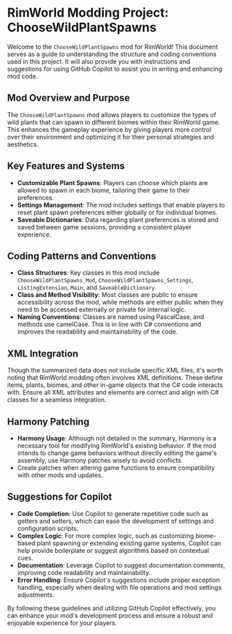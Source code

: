 # RimWorld Modding Project: ChooseWildPlantSpawns

Welcome to the `ChooseWildPlantSpawns` mod for RimWorld! This document serves as a guide to understanding the structure and coding conventions used in this project. It will also provide you with instructions and suggestions for using GitHub Copilot to assist you in writing and enhancing mod code.

## Mod Overview and Purpose

The `ChooseWildPlantSpawns` mod allows players to customize the types of wild plants that can spawn in different biomes within their RimWorld game. This enhances the gameplay experience by giving players more control over their environment and optimizing it for their personal strategies and aesthetics.

## Key Features and Systems

- **Customizable Plant Spawns**: Players can choose which plants are allowed to spawn in each biome, tailoring their game to their preferences.
- **Settings Management**: The mod includes settings that enable players to reset plant spawn preferences either globally or for individual biomes.
- **Saveable Dictionaries**: Data regarding plant preferences is stored and saved between game sessions, providing a consistent player experience.

## Coding Patterns and Conventions

- **Class Structures**: Key classes in this mod include `ChooseWildPlantSpawns_Mod`, `ChooseWildPlantSpawns_Settings`, `ListingExtension`, `Main`, and `SaveableDictionary`.
- **Class and Method Visibility**: Most classes are public to ensure accessibility across the mod, while methods are either public when they need to be accessed externally or private for internal logic.
- **Naming Conventions**: Classes are named using PascalCase, and methods use camelCase. This is in line with C# conventions and improves the readability and maintainability of the code.

## XML Integration

Though the summarized data does not include specific XML files, it's worth noting that RimWorld modding often involves XML definitions. These define items, plants, biomes, and other in-game objects that the C# code interacts with. Ensure all XML attributes and elements are correct and align with C# classes for a seamless integration.

## Harmony Patching

- **Harmony Usage**: Although not detailed in the summary, Harmony is a necessary tool for modifying RimWorld's existing behavior. If the mod intends to change game behaviors without directly editing the game's assembly, use Harmony patches wisely to avoid conflicts.
- Create patches when altering game functions to ensure compatibility with other mods and updates.

## Suggestions for Copilot

- **Code Completion**: Use Copilot to generate repetitive code such as getters and setters, which can ease the development of settings and configuration scripts.
- **Complex Logic**: For more complex logic, such as customizing biome-based plant spawning or extending existing game systems, Copilot can help provide boilerplate or suggest algorithms based on contextual cues.
- **Documentation**: Leverage Copilot to suggest documentation comments, improving code readability and maintainability.
- **Error Handling**: Ensure Copilot's suggestions include proper exception handling, especially when dealing with file operations and mod settings adjustments.

By following these guidelines and utilizing GitHub Copilot effectively, you can enhance your mod's development process and ensure a robust and enjoyable experience for your players.
